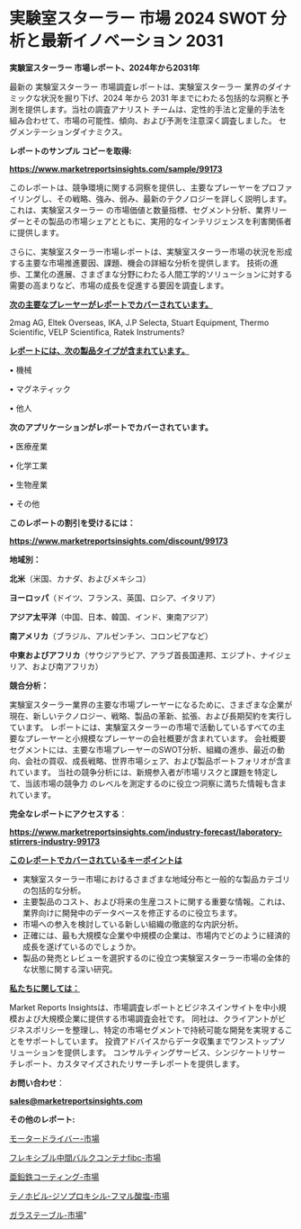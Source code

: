 # 実験室スターラー 市場 2024 SWOT 分析と最新イノベーション 2031

<strong>実験室スターラー 市場レポート、2024年から2031年</strong>

最新の 実験室スターラー 市場調査レポートは、実験室スターラー 業界のダイナミックな状況を掘り下げ、2024 年から 2031 年までにわたる包括的な洞察と予測を提供します。当社の調査アナリスト チームは、定性的手法と定量的手法を組み合わせて、市場の可能性、傾向、および予測を注意深く調査しました。 セグメンテーションダイナミクス。



<strong>レポートのサンプル コピーを取得:</strong> <a href=https://www.marketreportsinsights.com/sample/99173>

<strong><u>https://www.marketreportsinsights.com/sample/99173</u></strong></a>

このレポートは、競争環境に関する洞察を提供し、主要なプレーヤーをプロファイリングし、その戦略、強み、弱み、最新のテクノロジーを詳しく説明します。 これは、実験室スターラー の市場価値と数量指標、セグメント分析、業界リーダーとその製品の市場シェアとともに、実用的なインテリジェンスを利害関係者に提供します。

さらに、実験室スターラー市場レポートは、実験室スターラー市場の状況を形成する主要な市場推進要因、課題、機会の詳細な分析を提供します。 技術の進歩、工業化の進展、さまざまな分野にわたる人間工学的ソリューションに対する需要の高まりなど、市場の成長を促進する要因を調査します。



<strong><u>次の主要なプレーヤーがレポートでカバーされています。</u></strong>

2mag AG, Eltek Overseas, IKA, J.P Selecta, Stuart Equipment, Thermo Scientific, VELP Scientifica, Ratek Instruments?



<strong><u><b>レポートには、次の製品タイプが含まれています。</b></u></strong>

• 機械

• マグネティック

• 他人



<strong><b>次のアプリケーションがレポートでカバーされています。</b></strong>

• 医療産業

• 化学工業

• 生物産業

• その他



<strong><b>このレポートの割引を受けるには：</b></strong><a href=https://www.marketreportsinsights.com/discount/99173>

<strong><u>https://www.marketreportsinsights.com/discount/99173</u></strong></a>



<strong>地域別：</strong>



<strong>北米</strong>（米国、カナダ、およびメキシコ）



<strong>ヨーロッパ</strong>（ドイツ、フランス、英国、ロシア、イタリア）



<strong>アジア太平洋</strong>（中国、日本、韓国、インド、東南アジア）



<strong>南アメリカ</strong>（ブラジル、アルゼンチン、コロンビアなど）



<strong>中東およびアフリカ</strong>（サウジアラビア、アラブ首長国連邦、エジプト、ナイジェリア、および南アフリカ）



<strong>競合分析：</strong>

実験室スターラー業界の主要な市場プレーヤーになるために、さまざまな企業が現在、新しいテクノロジー、戦略、製品の革新、拡張、および長期契約を実行しています。 レポートには、実験室スターラーの市場で活動しているすべての主要なプレーヤーと小規模なプレーヤーの会社概要が含まれています。 会社概要セグメントには、主要な市場プレーヤーのSWOT分析、組織の進歩、最近の動向、会社の買収、成長戦略、世界市場シェア、および製品ポートフォリオが含まれています。 当社の競争分析には、新規参入者が市場リスクと課題を特定して、当該市場の競争力 のレベルを測定するのに役立つ洞察に満ちた情報も含まれています。



<strong>完全なレポートにアクセスする</strong>：

<a href=https://www.marketreportsinsights.com/industry-forecast/laboratory-stirrers-industry-99173>

<strong><u>https://www.marketreportsinsights.com/industry-forecast/laboratory-stirrers-industry-99173</u></strong></a>



<strong><u><b>このレポートでカバーされているキーポイントは</b></u></strong>
<ul>
  <li>実験室スターラー市場におけるさまざまな地域分布と一般的な製品カテゴリの包括的な分析。</li>
  <li>主要製品のコスト、および将来の生産コストに関する重要な情報。これは、業界向けに開発中のデータベースを修正するのに役立ちます。</li>
  <li>市場への参入を検討している新しい組織の徹底的な内訳分析。</li>
  <li>正確には、最も大規模な企業や中規模の企業は、市場内でどのように経済的成長を遂げているのでしょうか。</li>
  <li>製品の発売とレビューを選択するのに役立つ実験室スターラー市場の全体的な状態に関する深い研究。</li>
</ul>


<strong><u><b>私たちに関しては：</b></u></strong>

Market Reports Insightsは、市場調査レポートとビジネスインサイトを中小規模および大規模企業に提供する市場調査会社です。 同社は、クライアントがビジネスポリシーを整理し、特定の市場セグメントで持続可能な開発を実現することをサポートしています。 投資アドバイスからデータ収集までワンストップソリューションを提供します。 コンサルティングサービス、シンジケートリサーチレポート、カスタマイズされたリサーチレポートを提供します。



<strong><b>お問い合わせ</b></strong>：

<a href=mailto:sales@marketreportsinsights.com>

<strong><u>sales@marketreportsinsights.com</u></strong></a>



<strong>その他のレポート:</strong>

<a href=https://www.linkedin.com/pulse/モータードライバー-市場-2023-推進要因と成長機会-2030-trend-tracking-toolbox-24-analysis-vnqpf/>モータードライバー-市場</a>

<a href=https://www.linkedin.com/pulse/フレキシブル中間バルクコンテナfibc-市場-2023-最新の-cagr-および成長分析-2030-pr-news-hub-neydf/>フレキシブル中間バルクコンテナfibc-市場</a>

<a href=https://www.linkedin.com/pulse/亜鉛鉄コーティング-市場-2023-競争分析と事業成長-2030-data-dive-discoveries-24-analysis-tdevf/>亜鉛鉄コーティング-市場</a>

<a href=https://www.linkedin.com/pulse/テノホビル-ジソプロキシル-フマル酸塩-市場-2023-新興市場-将来の動向と市場需要-v85ef/>テノホビル-ジソプロキシル-フマル酸塩-市場</a>

<a href=https://www.linkedin.com/pulse/ガラステーブル-市場-2023-新興市場-将来の動向と市場需要-2030-glnsf/>ガラステーブル-市場</a>"
